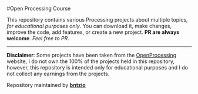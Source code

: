 #Open Processing Course

This repository contains various Processing projects about multiple topics, *for educational purposes only*.
You can download it, make changes, improve the code, add features, or create a new project. **PR are always welcome**.
*Feel free to PR*.

---
**Disclaimer**: Some projects have been taken from the [OpenProcessing](http://www.openprocessing.org/) website, I do not own the 100% of the projects held in this repository, however, this repository is intended only for educational purposes and I do not collect any earnings from the projects.

Repository maintained by **[bntzio](https://twitter.com/bntzio)**